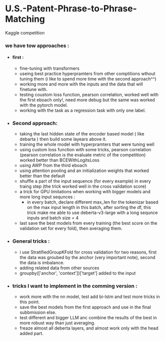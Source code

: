 # U.S.-Patent-Phrase-to-Phrase-Matching
Kaggle competition 


### we have tow approaches :
- #### first : 
    -  fine-tuning with transformers
    -  useing best practice hyperpramters from other comptitions wthout tuning them (i like to spend more time with the second approach^^) 
    -  working more and more with the inputs and the data that will finetune with.
    -  testing coustom loss function, pearson correlation, worked well with the first eboach only!, need more debug but the same was worked with the pytorch model.
    -  working with the task as a regression task with only one label.
- ### Second approach:
    -  taking the last hidden state of the encoder based model ( like debarta ) then build some layears above it.
    -  training the whole model with hyperpramters that were tuning well
    -  using custom loss function with some tricks, pearson correlation (pearson correlation is the evaluate metric of the competition) worked better than BCEWithLogitsLoss
    -  using AWP from the third eboach
    -  using attention pooling and an initialization weights that worked better than the default
    -  shuffle a part of the input sequence (for every example) in every traing step (the trick worked well in the cross validation score)
    -  a trick for GPU limitations when working with bigger models and more long input sequnces :
        -  in every batch, declare different max_len for the tokenizar based on the max input length in this batch, after sorting the df, this trick make me able to use deberta-v3-large with a long sequnce inputs and batch size = 4 
    -  last save the best models from every training (the best score on the validation set for every fold), then averaging them.
- ### General tricks :
    -  i use StratifiedGroupKFold for cross validation for two reasons, first the data was groubed by the anchor (very important note), second the data is imbalance.
    -  adding related data from other sources
    -  groupby(['anchor', 'context'])['target'] added to the input 
- ### tricks I want to implement in the comming version :
    -  work more with the nn model, test add bi-lstm and test more tricks in this point.
    -  save the best models from the first approach and use in the final subbmission else.
    -  test different and bigger LLM anc combine the results of the best in more robust way than just averaging.
    -  freaze almost all deberta layers, and almost work only with the head added part.
